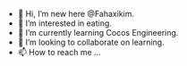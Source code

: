 - 👋 Hi, I’m new here @Fahaxikim.
- 👀 I’m interested in eating.
- 🌱 I’m currently learning Cocos Engineering.
- 💞️ I’m looking to collaborate on learning.
- 📫 How to reach me ...

<!---
Fahaxikim/Fahaxikim is a ✨ special ✨ repository because its `README.md` (this file) appears on your GitHub profile.
You can click the Preview link to take a look at your changes.
--->
